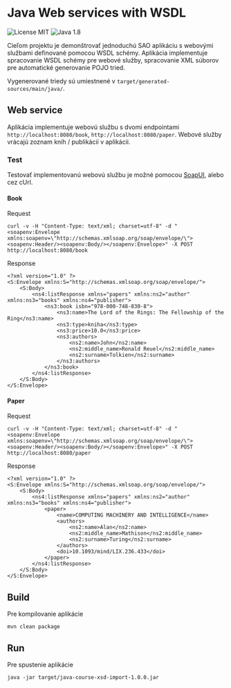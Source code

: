 # Java Web services with WSDL
![License MIT](https://img.shields.io/badge/License-MIT-green)
![Java 1.8](https://img.shields.io/badge/Java-1.8-blue)


Cieľom projektu je demonštrovať jednoduchú SAO aplikáciu s webovými službami definované pomocou WSDL schémy.
Aplikácia implementuje spracovanie WSDL schémy pre webové služby,
spracovanie XML súborov pre automatické generovanie POJO tried.

Vygenerované triedy sú umiestnené v `target/generated-sources/main/java/`.

## Web service
Aplikácia implementuje webovú službu s dvomi endpointami `http://localhost:8080/book`, `http://localhost:8080/paper`.
Webové služby vrácajú zoznam kníh / publikácií v aplikácii.

### Test
Testovať implementovanú webovú službu je možné pomocou [SoapUI](https://www.soapui.org/),
alebo cez cUrl.

#### Book
Request
```
curl -v -H "Content-Type: text/xml; charset=utf-8" -d "<soapenv:Envelope xmlns:soapenv=\"http://schemas.xmlsoap.org/soap/envelope/\"><soapenv:Header/><soapenv:Body/></soapenv:Envelope>" -X POST http://localhost:8080/book  
```

Response
```
<?xml version="1.0" ?>
<S:Envelope xmlns:S="http://schemas.xmlsoap.org/soap/envelope/">
	<S:Body>
		<ns4:listResponse xmlns="papers" xmlns:ns2="author" xmlns:ns3="books" xmlns:ns4="publisher">
			<ns3:book isbn="978-000-748-830-8">
				<ns3:name>The Lord of the Rings: The Fellowship of the Ring</ns3:name>
				<ns3:type>kniha</ns3:type>
				<ns3:price>10.0</ns3:price>
				<ns3:authors>
					<ns2:name>John</ns2:name>
					<ns2:middle_name>Ronald Reuel</ns2:middle_name>
					<ns2:surname>Tolkien</ns2:surname>
				</ns3:authors>
			</ns3:book>
		</ns4:listResponse>
	</S:Body>
</S:Envelope>
```

#### Paper
Request
```
curl -v -H "Content-Type: text/xml; charset=utf-8" -d "<soapenv:Envelope xmlns:soapenv=\"http://schemas.xmlsoap.org/soap/envelope/\"><soapenv:Header/><soapenv:Body/></soapenv:Envelope>" -X POST http://localhost:8080/paper  
```

Response
```
<?xml version="1.0" ?>
<S:Envelope xmlns:S="http://schemas.xmlsoap.org/soap/envelope/">
	<S:Body>
		<ns4:listResponse xmlns="papers" xmlns:ns2="author" xmlns:ns3="books" xmlns:ns4="publisher">
			<paper>
				<name>COMPUTING MACHINERY AND INTELLIGENCE</name>
				<authors>
					<ns2:name>Alan</ns2:name>
					<ns2:middle_name>Mathison</ns2:middle_name>
					<ns2:surname>Turing</ns2:surname>
				</authors>
				<doi>10.1093/mind/LIX.236.433</doi>
			</paper>
		</ns4:listResponse>
	</S:Body>
</S:Envelope>
```

## Build
Pre kompilovanie aplikácie
```
mvn clean package
```

## Run
Pre spustenie aplikácie
```
java -jar target/java-course-xsd-import-1.0.0.jar
```